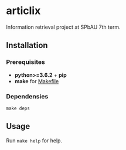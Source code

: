 # articlix

Information retrieval project at SPbAU 7th term.

## Installation

### Prerequisites

* **python>=3.6.2** + **pip**
* **make** for [Makefile](Makefile)

### Dependensies

`make deps`

## Usage

Run `make help` for help.